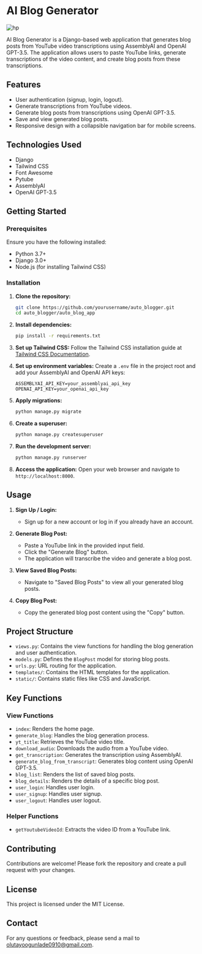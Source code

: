 # AI Blog Generator
![hp](https://github.com/Olutayo0910/auto_blogger/assets/121323757/cc263d49-4f4d-45f9-b68b-1f11b987e89a)

AI Blog Generator is a Django-based web application that generates blog posts from YouTube video transcriptions using AssemblyAI and OpenAI GPT-3.5. The application allows users to paste YouTube links, generate transcriptions of the video content, and create blog posts from these transcriptions.

## Features
- User authentication (signup, login, logout).
- Generate transcriptions from YouTube videos.
- Generate blog posts from transcriptions using OpenAI GPT-3.5.
- Save and view generated blog posts.
- Responsive design with a collapsible navigation bar for mobile screens.

## Technologies Used
- Django
- Tailwind CSS
- Font Awesome
- Pytube
- AssemblyAI
- OpenAI GPT-3.5

## Getting Started
### Prerequisites
Ensure you have the following installed:
- Python 3.7+
- Django 3.0+
- Node.js (for installing Tailwind CSS)

### Installation
1. **Clone the repository:**
    ```bash
    git clone https://github.com/yourusername/auto_blogger.git
    cd auto_blogger/auto_blog_app
    ```

2. **Install dependencies:**
    ```bash
    pip install -r requirements.txt
    ```

3. **Set up Tailwind CSS:**
    Follow the Tailwind CSS installation guide at [Tailwind CSS Documentation](https://tailwindcss.com/docs/installation).

4. **Set up environment variables:**
    Create a `.env` file in the project root and add your AssemblyAI and OpenAI API keys:
    ```plaintext
    ASSEMBLYAI_API_KEY=your_assemblyai_api_key
    OPENAI_API_KEY=your_openai_api_key
    ```

5. **Apply migrations:**
    ```bash
    python manage.py migrate
    ```

6. **Create a superuser:**
    ```bash
    python manage.py createsuperuser
    ```

7. **Run the development server:**
    ```bash
    python manage.py runserver
    ```

8. **Access the application:**
    Open your web browser and navigate to `http://localhost:8000`.

## Usage
1. **Sign Up / Login:**
    - Sign up for a new account or log in if you already have an account.

2. **Generate Blog Post:**
    - Paste a YouTube link in the provided input field.
    - Click the "Generate Blog" button.
    - The application will transcribe the video and generate a blog post.

3. **View Saved Blog Posts:**
    - Navigate to "Saved Blog Posts" to view all your generated blog posts.

4. **Copy Blog Post:**
    - Copy the generated blog post content using the "Copy" button.

## Project Structure
- `views.py`: Contains the view functions for handling the blog generation and user authentication.
- `models.py`: Defines the `BlogPost` model for storing blog posts.
- `urls.py`: URL routing for the application.
- `templates/`: Contains the HTML templates for the application.
- `static/`: Contains static files like CSS and JavaScript.

## Key Functions
### View Functions
- `index`: Renders the home page.
- `generate_blog`: Handles the blog generation process.
- `yt_title`: Retrieves the YouTube video title.
- `download_audio`: Downloads the audio from a YouTube video.
- `get_transcription`: Generates the transcription using AssemblyAI.
- `generate_blog_from_transcript`: Generates blog content using OpenAI GPT-3.5.
- `blog_list`: Renders the list of saved blog posts.
- `blog_details`: Renders the details of a specific blog post.
- `user_login`: Handles user login.
- `user_signup`: Handles user signup.
- `user_logout`: Handles user logout.

### Helper Functions
- `getYoutubeVideoId`: Extracts the video ID from a YouTube link.

## Contributing
Contributions are welcome! Please fork the repository and create a pull request with your changes.

## License
This project is licensed under the MIT License.

## Contact
For any questions or feedback, please send a mail to olutayoogunlade0910@gmail.com.
